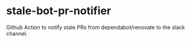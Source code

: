 # stale-bot-pr-notifier
Github Action to notify stale PRs from dependabot/renovate to the slack channel.
